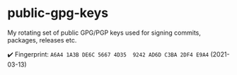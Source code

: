 # public-gpg-keys
My rotating set of public GPG/PGP keys used for signing commits, packages, releases etc.

✔️ Fingerprint: `A6A4 1A3B DE6C 5667 4D35  9242 AD6D C3BA 2DF4 E9A4` (2021-03-13)
